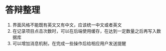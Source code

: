 # 答辩整理
1. 界面风格不能既有英文又有中文，应该统一中文或者英文
2. 在记录项目点击次数时，可以在后端使用缓存，在达到一定数量之后再写入数据库
3. 可以增加消息机制，在完成一些操作后给相应用户发送提醒
